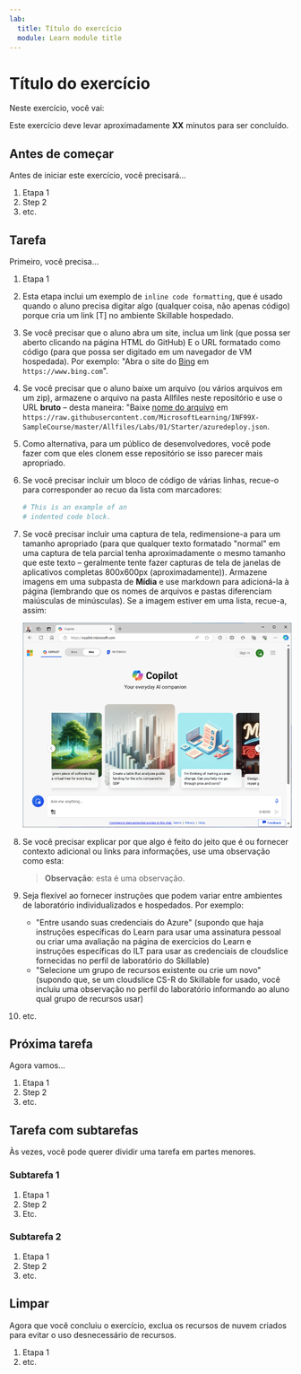 ```yaml
---
lab:
  title: Título do exercício
  module: Learn module title
---
```

<!--
Edit the metadata above to manage the list of exercises in the home page of the GitHub site that gets generated.
You can delete the module and edit index.md in the root of the repo to customize the display so that only the exercises are listed
To enable GitHub page publishing, edit the Page settings for the repo and publish from the main branch
-->

# Título do exercício <!-- match title in metadata above (and Learn Exercise unit and ILT slide)-->

Neste exercício, você vai: <!-- provide a description of what they'll do and why it;s important -->

Este exercício deve levar aproximadamente **XX** minutos para ser concluído. <!-- update with estimated duration -->

## Antes de começar

<!--
Add steps to get the learner to the starting point" for the exercise.
This might be cloning the repo and running a script or performing some manual steps.
Only include this section if its necessary to do some pre-exercise setup AND the same setup steps are required for self-paced (on Learn) and managed (in hosted ILT lab profiles) scenarios. Otherwise delete this section.
If self-paced /ILT-specific setup steps are required, include them in the Learn "Exercise" unit from where they open this exercise and in the Skillable lab profile instructions before this markdown file is imported.
 -->

Antes de iniciar este exercício, você precisará...

1. Etapa 1
1. Step 2
1. etc.

## Tarefa <!-- Change to an appropriate task title with an imperative verb phrase (e.g. "Do something") -->

Primeiro, você precisa...

1. Etapa 1
1. Esta etapa inclui um exemplo de `inline code formatting`, que é usado quando o aluno precisa digitar algo (qualquer coisa, não apenas código) porque cria um link [T] no ambiente Skillable hospedado.
1. Se você precisar que o aluno abra um site, inclua um link (que possa ser aberto clicando na página HTML do GitHub) E o URL formatado como código (para que possa ser digitado em um navegador de VM hospedada). Por exemplo: "Abra o site do [Bing](https://www.bing.com) em `https://www.bing.com`".
1. Se você precisar que o aluno baixe um arquivo (ou vários arquivos em um zip), armazene o arquivo na pasta Allfiles neste repositório e use o URL **bruto** – desta maneira: "Baixe [nome do arquivo](https://raw.githubusercontent.com/MicrosoftLearning/INF99X-SampleCourse/master/Allfiles/Labs/01/Starter/azuredeploy.json) em `https://raw.githubusercontent.com/MicrosoftLearning/INF99X-SampleCourse/master/Allfiles/Labs/01/Starter/azuredeploy.json`.
1. Como alternativa, para um público de desenvolvedores, você pode fazer com que eles clonem esse repositório se isso parecer mais apropriado.
1. Se você precisar incluir um bloco de código de várias linhas, recue-o para corresponder ao recuo da lista com marcadores:

    ```python
    # This is an example of an
    # indented code block.
    ```

1. Se você precisar incluir uma captura de tela, redimensione-a para um tamanho apropriado (para que qualquer texto formatado "normal" em uma captura de tela parcial tenha aproximadamente o mesmo tamanho que este texto – geralmente tente fazer capturas de tela de janelas de aplicativos completas 800x600px (aproximadamente)). Armazene imagens em uma subpasta de **Mídia** e use markdown para adicioná-la à página (lembrando que os nomes de arquivos e pastas diferenciam maiúsculas de minúsculas). Se a imagem estiver em uma lista, recue-a, assim:

    ![Captura de tela de um aplicativo.](./Media/edge-copilot.png) 

1. Se você precisar explicar por que algo é feito do jeito que é ou fornecer contexto adicional ou links para informações, use uma observação como esta:

    > **Observação**: esta é uma observação.

1. Seja flexível ao fornecer instruções que podem variar entre ambientes de laboratório individualizados e hospedados. Por exemplo:
    - "Entre usando suas credenciais do Azure" (supondo que haja instruções específicas do Learn para usar uma assinatura pessoal ou criar uma avaliação na página de exercícios do Learn e instruções específicas do ILT para usar as credenciais de cloudslice fornecidas no perfil de laboratório do Skillable)
    - "Selecione um grupo de recursos existente ou crie um novo" (supondo que, se um cloudslice CS-R do Skillable for usado, você incluiu uma observação no perfil do laboratório informando ao aluno qual grupo de recursos usar)
    <!-- The key point is that this markdown file should be environment-agnostic - you need to provide explicit details of things that can vary OUTSIDE of this file (in the Learn exercise page or the Skillable lab profile instructions) -->
1. etc.

## Próxima tarefa

Agora vamos...

1. Etapa 1
1. Step 2
1. etc.

## Tarefa com subtarefas

Às vezes, você pode querer dividir uma tarefa em partes menores.

### Subtarefa 1

1. Etapa 1
1. Step 2
1. Etc.

### Subtarefa 2

1. Etapa 1
1. Step 2
1. etc.

## Limpar

<!-- Good practice - especially as self-paced learners will be using their own subscriptions -->
<!-- Delete this section if it is not needed -->

Agora que você concluiu o exercício, exclua os recursos de nuvem criados para evitar o uso desnecessário de recursos.

1. Etapa 1
2. etc.

